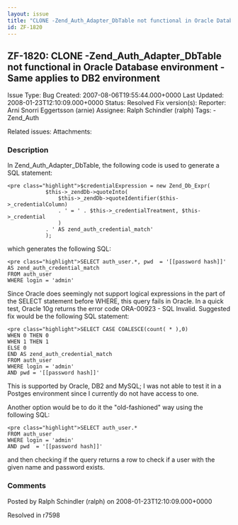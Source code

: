 ```yaml
---
layout: issue
title: "CLONE -Zend_Auth_Adapter_DbTable not functional in Oracle Database environment - Same applies to DB2 environment"
id: ZF-1820
---
```


ZF-1820: CLONE -Zend\_Auth\_Adapter\_DbTable not functional in Oracle Database environment - Same applies to DB2 environment
----------------------------------------------------------------------------------------------------------------------------

 Issue Type: Bug Created: 2007-08-06T19:55:44.000+0000 Last Updated: 2008-01-23T12:10:09.000+0000 Status: Resolved Fix version(s): 
 Reporter:  Arni Snorri Eggertsson (arnie)  Assignee:  Ralph Schindler (ralph)  Tags: - Zend\_Auth
 
 Related issues: 
 Attachments: 
### Description

In Zend\_Auth\_Adapter\_DbTable, the following code is used to generate a SQL statement:

 
    <pre class="highlight">$credentialExpression = new Zend_Db_Expr(
                $this->_zendDb->quoteInto(
                    $this->_zendDb->quoteIdentifier($this->_credentialColumn)
                    . ' = ' . $this->_credentialTreatment, $this->_credential
                    )
                . ' AS zend_auth_credential_match'
                );

which generates the following SQL:

 
    <pre class="highlight">SELECT auth_user.*, pwd  = '[[password hash]]'
    AS zend_auth_credential_match
    FROM auth_user
    WHERE login = 'admin'

Since Oracle does seemingly not support logical expressions in the part of the SELECT statement before WHERE, this query fails in Oracle. In a quick test, Oracle 10g returns the error code ORA-00923 - SQL Invalid. Suggested fix would be the following SQL statement:

 
    <pre class="highlight">SELECT CASE COALESCE(count( * ),0)
    WHEN 0 THEN 0
    WHEN 1 THEN 1
    ELSE 0
    END AS zend_auth_credential_match
    FROM auth_user
    WHERE login = 'admin'
    AND pwd = '[[password hash]]'

This is supported by Oracle, DB2 and MySQL; I was not able to test it in a Postges environment since I currently do not have access to one.

Another option would be to do it the "old-fashioned" way using the following SQL:

 
    <pre class="highlight">SELECT auth_user.*
    FROM auth_user
    WHERE login = 'admin'
    AND pwd  = '[[password hash]]'

and then checking if the query returns a row to check if a user with the given name and password exists.

 

 

### Comments

Posted by Ralph Schindler (ralph) on 2008-01-23T12:10:09.000+0000

Resolved in r7598

 

 